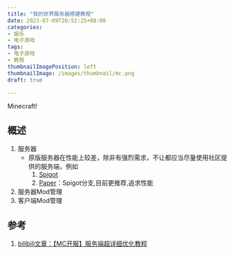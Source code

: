 ```yaml
---
title: "我的世界服务器搭建教程"
date: 2023-07-09T20:52:25+08:00
categories:
- 娱乐
- 电子游戏
tags:
- 电子游戏
- 教程
thumbnailImagePosition: left
thumbnailImage: /images/thumbnail/mc.png
draft: true

---
```

Minecraft!
<!--more-->
## 概述
1. 服务器
    - 原版服务器在性能上较差，除非有强烈需求，不让都应当尽量使用社区提供的服务端，例如
      1. [Spigot](https://www.spigotmc.org/)
      2. [Paper](https://papermc.io/)：Spigot分支,目前更推荐,追求性能
2. 服务器Mod管理
3. 客户端Mod管理

## 参考
1. [bilibili文章：【MC开服】服务端超详细优化教程](https://www.bilibili.com/read/cv17603010/)
